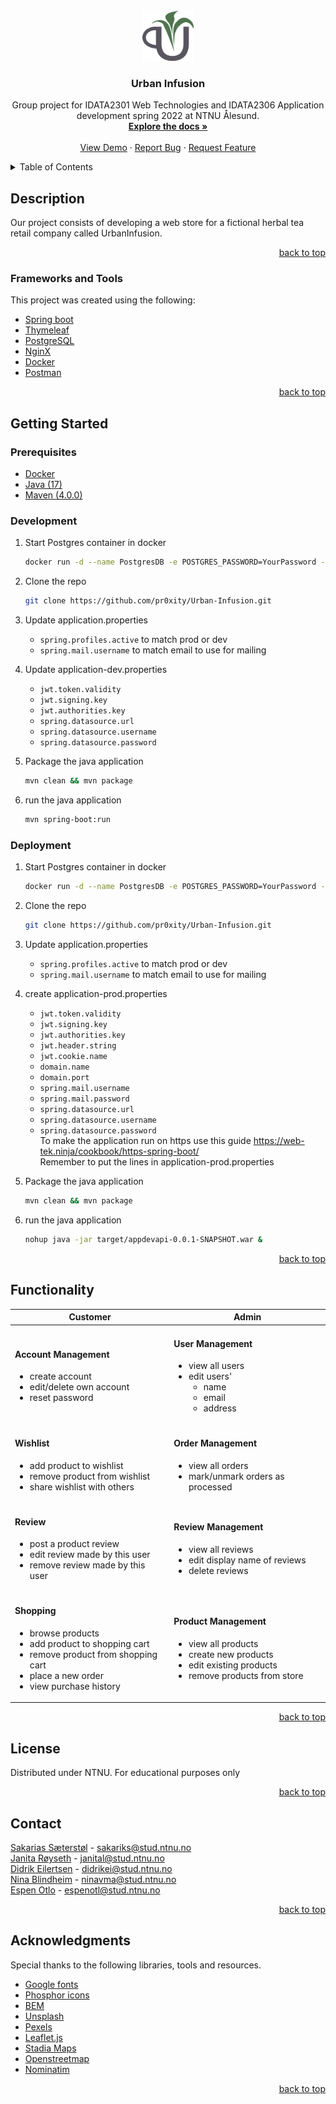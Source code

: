 <div id="top"></div>

<!-- PROJECT LOGO -->
<br />
<div align="center">
  <a href="https://github.com/pr0xity/Urban-Infusion">
    <img src="src/main/resources/static/img/icons/logo-small.png" alt="Logo" height="80">
  </a>

<h3 align="center">Urban Infusion</h3>

  <p align="center">
    Group project for IDATA2301 Web Technologies and IDATA2306 Application development spring 2022 at NTNU Ålesund.
    <br />
    <a href="https://github.com/pr0xity/Urban-Infusion"><strong>Explore the docs »</strong></a>
    <br />
    <br />
    <a href="https://gr03.appdev.cloudns.ph/">View Demo</a>
    ·
    <a href="https://github.com/pr0xity/Urban-Infusion/issues">Report Bug</a>
    ·
    <a href="https://github.com/pr0xity/Urban-Infusion/issues">Request Feature</a>
  </p>
</div>

<!-- TABLE OF CONTENTS -->
<details>
  <summary>Table of Contents</summary>
  <ol>
    <li>
      <a href="#description">Description</a>
      <ul>
        <li><a href="#frameworks-and-tools">Frameworks and Tools</a></li>
      </ul>
    </li>
    <li>
      <a href="#getting-started">Getting Started</a>
      <ul>
        <li><a href="#development">Development</a></li>
        <li><a href="#deployment">Deployment</a></li>
      </ul>
    </li>
    <li><a href="#functionality">Functionality</a></li>
    <li><a href="#license">License</a></li>
    <li><a href="#contact">Contact</a></li>
  </ol>
</details>

## Description  
Our project consists of developing a web store for a fictional herbal tea retail company called UrbanInfusion.

<p align="right"><a href="#top">back to top</a></p>

### Frameworks and Tools
This project was created using the following:

- [Spring boot](https://spring.io/)
- [Thymeleaf](https://www.thymeleaf.org/)
- [PostgreSQL](https://www.postgresql.org/)
- [NginX](https://www.nginx.com/)
- [Docker](https://www.docker.com/)
- [Postman](https://www.postman.com/)

<p align="right"><a href="#top">back to top</a></p>

## Getting Started
### Prerequisites

- [Docker](https://www.docker.com/)
- [Java (17)](https://jdk.java.net/archive/)
- [Maven (4.0.0)](https://maven.apache.org/)

### Development

1. Start Postgres container in docker

   ```sh
   docker run -d --name PostgresDB -e POSTGRES_PASSWORD=YourPassword -p 6000:5432 postgres:14.2
   ```

2. Clone the repo

   ```sh
   git clone https://github.com/pr0xity/Urban-Infusion.git
   ```

3. Update application.properties

   - `spring.profiles.active` to match prod or dev
   - `spring.mail.username` to match email to use for mailing

4. Update application-dev.properties

   - `jwt.token.validity`
   - `jwt.signing.key`
   - `jwt.authorities.key`
   - `spring.datasource.url`
   - `spring.datasource.username`
   - `spring.datasource.password`

5. Package the java application

   ```sh
   mvn clean && mvn package
   ```

6. run the java application
   ```sh
   mvn spring-boot:run
   ```

### Deployment

1. Start Postgres container in docker

   ```sh
   docker run -d --name PostgresDB -e POSTGRES_PASSWORD=YourPassword -p 6000:5432 postgres:14.2
   ```

2. Clone the repo

   ```sh
   git clone https://github.com/pr0xity/Urban-Infusion.git
   ```

3. Update application.properties

   - `spring.profiles.active` to match prod or dev
   - `spring.mail.username` to match email to use for mailing

4. create application-prod.properties

   - `jwt.token.validity`
   - `jwt.signing.key`
   - `jwt.authorities.key`
   - `jwt.header.string`
   - `jwt.cookie.name`
   - `domain.name`
   - `domain.port`
   - `spring.mail.username`
   - `spring.mail.password`
   - `spring.datasource.url`
   - `spring.datasource.username`
   - `spring.datasource.password`  
      To make the application run on https use this guide
     https://web-tek.ninja/cookbook/https-spring-boot/  
     Remember to put the lines in application-prod.properties

5. Package the java application

   ```sh
   mvn clean && mvn package
   ```

6. run the java application
   ```sh
   nohup java -jar target/appdevapi-0.0.1-SNAPSHOT.war &
   ```

<p align="right"><a href="#top">back to top</a></p>

## Functionality

<table>
    <thead>
        <th>Customer</th>
        <th>Admin</th>
    </thead>
<tbody>
    <tr>
        <td>
            <h4>Account Management</h4>
            <ul>
                <li>create account</li>
                <li>edit/delete own account</li>
                <li>reset password</li>
            </ul>
        </td>
        <td>
            <h4>User Management</h4>
            <ul>
                <li>view all users</li>
                <li>
                    edit users'
                    <ul>
                        <li>name</li>
                        <li>email</li>
                        <li>address</li>
                    </ul>
                </li>
            </ul>
        </td>
    </tr>
    <tr>
        <td>
            <h4>Wishlist</h4>
            <ul>
                <li>add product to wishlist</li>
                <li>remove product from wishlist</li>
                <li>share wishlist with others</li>
            </ul>
        </td>
        <td>
            <h4>Order Management</h4>
            <ul>
                <li>view all orders</li>
                <li>mark/unmark orders as processed</li>
            </ul>
        </td>
    </tr>
    <tr>
        <td>
            <h4>Review</h4>
            <ul>
                <li>post a product review</li>
                <li>edit review made by this user</li>
                <li>remove review made by this user</li>
            </ul>
        </td>
        <td>
            <h4>Review Management</h4>
            <ul>
                <li>view all reviews</li>
                <li>edit display name of reviews</li>
                <li>delete reviews</li>
            </ul>
        </td>
    </tr>
    <tr>
        <td>
            <h4>Shopping</h4>
            <ul>
                <li>browse products</li>
                <li>add product to shopping cart</li>
                <li>remove product from shopping cart</li>
                <li>place a new order</li>
                <li>view purchase history</li>
            </ul>
        </td>
        <td>
            <h4>Product Management</h4>
            <ul>
                <li>view all products</li>
                <li>create new products</li>
                <li>edit existing products</li>
                <li>remove products from store</li>
            </ul>
        </td>
    </tr>
</tbody>
</table>

<p align="right"><a href="#top">back to top</a></p>

## License
Distributed under NTNU. For educational purposes only

<p align="right"><a href="#top">back to top</a></p>

## Contact
  
[Sakarias Sæterstøl](https://github.com/pr0xity) - sakariks@stud.ntnu.no  
[Janita Røyseth](https://github.com/janital) - janital@stud.ntnu.no  
[Didrik Eilertsen](https://github.com/didrikeilertsen) - didrikei@stud.ntnu.no  
[Nina Blindheim](https://github.com/ninablindheim) - ninavma@stud.ntnu.no  
[Espen Otlo](https://github.com/espenotlo) - espenotl@stud.ntnu.no

<p align="right"><a href="#top">back to top</a></p>

## Acknowledgments
Special thanks to the following libraries, tools and resources.

- [Google fonts](https://fonts.google.com/)
- [Phosphor icons](https://phosphoricons.com/)
- [BEM](http://getbem.com/)
- [Unsplash](https://unsplash.com/)
- [Pexels](https://www.pexels.com/)
- [Leaflet.js](https://leafletjs.com/)
- [Stadia Maps](https://stadiamaps.com/)
- [Openstreetmap](https://www.openstreetmap.org/)
- [Nominatim](https://nominatim.org/)

<p align="right"><a href="#top">back to top</a></p>
